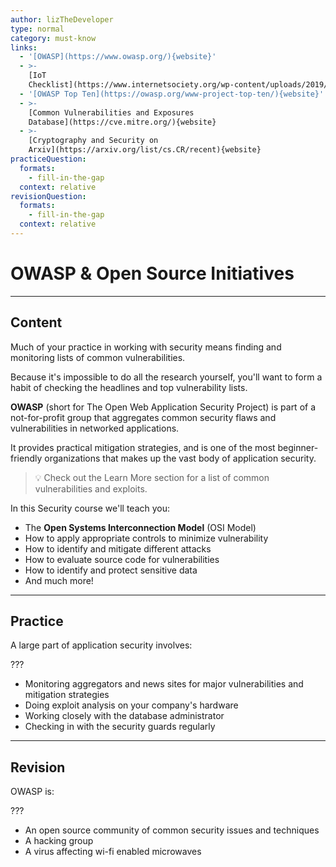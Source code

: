 ```yaml
---
author: lizTheDeveloper
type: normal
category: must-know
links:
  - '[OWASP](https://www.owasp.org/){website}'
  - >-
    [IoT
    Checklist](https://www.internetsociety.org/wp-content/uploads/2019/04/enterprise-iot-security-checklist.pdf){website}
  - '[OWASP Top Ten](https://owasp.org/www-project-top-ten/){website}'
  - >-
    [Common Vulnerabilities and Exposures
    Database](https://cve.mitre.org/){website}
  - >-
    [Cryptography and Security on
    Arxiv](https://arxiv.org/list/cs.CR/recent){website}
practiceQuestion:
  formats:
    - fill-in-the-gap
  context: relative
revisionQuestion:
  formats:
    - fill-in-the-gap
  context: relative
---
```


# OWASP & Open Source Initiatives


---

## Content

Much of your practice in working with security means finding and monitoring lists of common vulnerabilities.

Because it's impossible to do all the research yourself, you'll want to form a habit of checking the headlines and top vulnerability lists.

**OWASP** (short for The Open Web Application Security Project) is part of a not-for-profit group that aggregates common security flaws and vulnerabilities in networked applications.

It provides practical mitigation strategies, and is one of the most beginner-friendly organizations that makes up the vast body of application security. 

> 💡 Check out the Learn More section for a list of common vulnerabilities and exploits.

In this Security course we'll teach you:

- The **Open Systems Interconnection Model** (OSI Model)
- How to apply appropriate controls to minimize vulnerability
- How to identify and mitigate different attacks
- How to evaluate source code for vulnerabilities
- How to identify and protect sensitive data
- And much more!


---

## Practice

A large part of application security involves:

???

- Monitoring aggregators and news sites for major vulnerabilities and mitigation strategies
- Doing exploit analysis on your company's hardware
- Working closely with the database administrator
- Checking in with the security guards regularly


---

## Revision

OWASP is:

???

- An open source community of common security issues and techniques
- A hacking group
- A virus affecting wi-fi enabled microwaves
